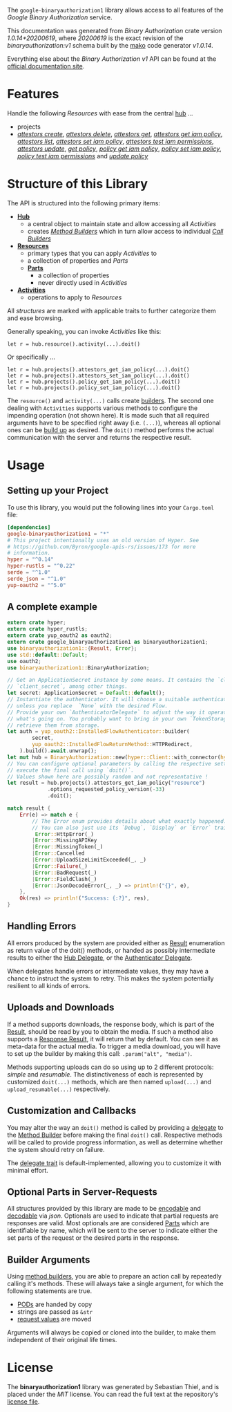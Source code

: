 <!---
DO NOT EDIT !
This file was generated automatically from 'src/mako/api/README.md.mako'
DO NOT EDIT !
-->
The `google-binaryauthorization1` library allows access to all features of the *Google Binary Authorization* service.

This documentation was generated from *Binary Authorization* crate version *1.0.14+20200619*, where *20200619* is the exact revision of the *binaryauthorization:v1* schema built by the [mako](http://www.makotemplates.org/) code generator *v1.0.14*.

Everything else about the *Binary Authorization* *v1* API can be found at the
[official documentation site](https://cloud.google.com/binary-authorization/).
# Features

Handle the following *Resources* with ease from the central [hub](https://docs.rs/google-binaryauthorization1/1.0.14+20200619/google_binaryauthorization1/BinaryAuthorization) ... 

* projects
 * [*attestors create*](https://docs.rs/google-binaryauthorization1/1.0.14+20200619/google_binaryauthorization1/api::ProjectAttestorCreateCall), [*attestors delete*](https://docs.rs/google-binaryauthorization1/1.0.14+20200619/google_binaryauthorization1/api::ProjectAttestorDeleteCall), [*attestors get*](https://docs.rs/google-binaryauthorization1/1.0.14+20200619/google_binaryauthorization1/api::ProjectAttestorGetCall), [*attestors get iam policy*](https://docs.rs/google-binaryauthorization1/1.0.14+20200619/google_binaryauthorization1/api::ProjectAttestorGetIamPolicyCall), [*attestors list*](https://docs.rs/google-binaryauthorization1/1.0.14+20200619/google_binaryauthorization1/api::ProjectAttestorListCall), [*attestors set iam policy*](https://docs.rs/google-binaryauthorization1/1.0.14+20200619/google_binaryauthorization1/api::ProjectAttestorSetIamPolicyCall), [*attestors test iam permissions*](https://docs.rs/google-binaryauthorization1/1.0.14+20200619/google_binaryauthorization1/api::ProjectAttestorTestIamPermissionCall), [*attestors update*](https://docs.rs/google-binaryauthorization1/1.0.14+20200619/google_binaryauthorization1/api::ProjectAttestorUpdateCall), [*get policy*](https://docs.rs/google-binaryauthorization1/1.0.14+20200619/google_binaryauthorization1/api::ProjectGetPolicyCall), [*policy get iam policy*](https://docs.rs/google-binaryauthorization1/1.0.14+20200619/google_binaryauthorization1/api::ProjectPolicyGetIamPolicyCall), [*policy set iam policy*](https://docs.rs/google-binaryauthorization1/1.0.14+20200619/google_binaryauthorization1/api::ProjectPolicySetIamPolicyCall), [*policy test iam permissions*](https://docs.rs/google-binaryauthorization1/1.0.14+20200619/google_binaryauthorization1/api::ProjectPolicyTestIamPermissionCall) and [*update policy*](https://docs.rs/google-binaryauthorization1/1.0.14+20200619/google_binaryauthorization1/api::ProjectUpdatePolicyCall)




# Structure of this Library

The API is structured into the following primary items:

* **[Hub](https://docs.rs/google-binaryauthorization1/1.0.14+20200619/google_binaryauthorization1/BinaryAuthorization)**
    * a central object to maintain state and allow accessing all *Activities*
    * creates [*Method Builders*](https://docs.rs/google-binaryauthorization1/1.0.14+20200619/google_binaryauthorization1/client::MethodsBuilder) which in turn
      allow access to individual [*Call Builders*](https://docs.rs/google-binaryauthorization1/1.0.14+20200619/google_binaryauthorization1/client::CallBuilder)
* **[Resources](https://docs.rs/google-binaryauthorization1/1.0.14+20200619/google_binaryauthorization1/client::Resource)**
    * primary types that you can apply *Activities* to
    * a collection of properties and *Parts*
    * **[Parts](https://docs.rs/google-binaryauthorization1/1.0.14+20200619/google_binaryauthorization1/client::Part)**
        * a collection of properties
        * never directly used in *Activities*
* **[Activities](https://docs.rs/google-binaryauthorization1/1.0.14+20200619/google_binaryauthorization1/client::CallBuilder)**
    * operations to apply to *Resources*

All *structures* are marked with applicable traits to further categorize them and ease browsing.

Generally speaking, you can invoke *Activities* like this:

```Rust,ignore
let r = hub.resource().activity(...).doit()
```

Or specifically ...

```ignore
let r = hub.projects().attestors_get_iam_policy(...).doit()
let r = hub.projects().attestors_set_iam_policy(...).doit()
let r = hub.projects().policy_get_iam_policy(...).doit()
let r = hub.projects().policy_set_iam_policy(...).doit()
```

The `resource()` and `activity(...)` calls create [builders][builder-pattern]. The second one dealing with `Activities` 
supports various methods to configure the impending operation (not shown here). It is made such that all required arguments have to be 
specified right away (i.e. `(...)`), whereas all optional ones can be [build up][builder-pattern] as desired.
The `doit()` method performs the actual communication with the server and returns the respective result.

# Usage

## Setting up your Project

To use this library, you would put the following lines into your `Cargo.toml` file:

```toml
[dependencies]
google-binaryauthorization1 = "*"
# This project intentionally uses an old version of Hyper. See
# https://github.com/Byron/google-apis-rs/issues/173 for more
# information.
hyper = "^0.14"
hyper-rustls = "^0.22"
serde = "^1.0"
serde_json = "^1.0"
yup-oauth2 = "^5.0"
```

## A complete example

```Rust
extern crate hyper;
extern crate hyper_rustls;
extern crate yup_oauth2 as oauth2;
extern crate google_binaryauthorization1 as binaryauthorization1;
use binaryauthorization1::{Result, Error};
use std::default::Default;
use oauth2;
use binaryauthorization1::BinaryAuthorization;

// Get an ApplicationSecret instance by some means. It contains the `client_id` and 
// `client_secret`, among other things.
let secret: ApplicationSecret = Default::default();
// Instantiate the authenticator. It will choose a suitable authentication flow for you, 
// unless you replace  `None` with the desired Flow.
// Provide your own `AuthenticatorDelegate` to adjust the way it operates and get feedback about 
// what's going on. You probably want to bring in your own `TokenStorage` to persist tokens and
// retrieve them from storage.
let auth = yup_oauth2::InstalledFlowAuthenticator::builder(
        secret,
        yup_oauth2::InstalledFlowReturnMethod::HTTPRedirect,
    ).build().await.unwrap();
let mut hub = BinaryAuthorization::new(hyper::Client::with_connector(hyper::net::HttpsConnector::new(hyper_rustls::TlsClient::new())), auth);
// You can configure optional parameters by calling the respective setters at will, and
// execute the final call using `doit()`.
// Values shown here are possibly random and not representative !
let result = hub.projects().attestors_get_iam_policy("resource")
             .options_requested_policy_version(-33)
             .doit();

match result {
    Err(e) => match e {
        // The Error enum provides details about what exactly happened.
        // You can also just use its `Debug`, `Display` or `Error` traits
         Error::HttpError(_)
        |Error::MissingAPIKey
        |Error::MissingToken(_)
        |Error::Cancelled
        |Error::UploadSizeLimitExceeded(_, _)
        |Error::Failure(_)
        |Error::BadRequest(_)
        |Error::FieldClash(_)
        |Error::JsonDecodeError(_, _) => println!("{}", e),
    },
    Ok(res) => println!("Success: {:?}", res),
}

```
## Handling Errors

All errors produced by the system are provided either as [Result](https://docs.rs/google-binaryauthorization1/1.0.14+20200619/google_binaryauthorization1/client::Result) enumeration as return value of
the doit() methods, or handed as possibly intermediate results to either the 
[Hub Delegate](https://docs.rs/google-binaryauthorization1/1.0.14+20200619/google_binaryauthorization1/client::Delegate), or the [Authenticator Delegate](https://docs.rs/yup-oauth2/*/yup_oauth2/trait.AuthenticatorDelegate.html).

When delegates handle errors or intermediate values, they may have a chance to instruct the system to retry. This 
makes the system potentially resilient to all kinds of errors.

## Uploads and Downloads
If a method supports downloads, the response body, which is part of the [Result](https://docs.rs/google-binaryauthorization1/1.0.14+20200619/google_binaryauthorization1/client::Result), should be
read by you to obtain the media.
If such a method also supports a [Response Result](https://docs.rs/google-binaryauthorization1/1.0.14+20200619/google_binaryauthorization1/client::ResponseResult), it will return that by default.
You can see it as meta-data for the actual media. To trigger a media download, you will have to set up the builder by making
this call: `.param("alt", "media")`.

Methods supporting uploads can do so using up to 2 different protocols: 
*simple* and *resumable*. The distinctiveness of each is represented by customized 
`doit(...)` methods, which are then named `upload(...)` and `upload_resumable(...)` respectively.

## Customization and Callbacks

You may alter the way an `doit()` method is called by providing a [delegate](https://docs.rs/google-binaryauthorization1/1.0.14+20200619/google_binaryauthorization1/client::Delegate) to the 
[Method Builder](https://docs.rs/google-binaryauthorization1/1.0.14+20200619/google_binaryauthorization1/client::CallBuilder) before making the final `doit()` call. 
Respective methods will be called to provide progress information, as well as determine whether the system should 
retry on failure.

The [delegate trait](https://docs.rs/google-binaryauthorization1/1.0.14+20200619/google_binaryauthorization1/client::Delegate) is default-implemented, allowing you to customize it with minimal effort.

## Optional Parts in Server-Requests

All structures provided by this library are made to be [encodable](https://docs.rs/google-binaryauthorization1/1.0.14+20200619/google_binaryauthorization1/client::RequestValue) and 
[decodable](https://docs.rs/google-binaryauthorization1/1.0.14+20200619/google_binaryauthorization1/client::ResponseResult) via *json*. Optionals are used to indicate that partial requests are responses 
are valid.
Most optionals are are considered [Parts](https://docs.rs/google-binaryauthorization1/1.0.14+20200619/google_binaryauthorization1/client::Part) which are identifiable by name, which will be sent to 
the server to indicate either the set parts of the request or the desired parts in the response.

## Builder Arguments

Using [method builders](https://docs.rs/google-binaryauthorization1/1.0.14+20200619/google_binaryauthorization1/client::CallBuilder), you are able to prepare an action call by repeatedly calling it's methods.
These will always take a single argument, for which the following statements are true.

* [PODs][wiki-pod] are handed by copy
* strings are passed as `&str`
* [request values](https://docs.rs/google-binaryauthorization1/1.0.14+20200619/google_binaryauthorization1/client::RequestValue) are moved

Arguments will always be copied or cloned into the builder, to make them independent of their original life times.

[wiki-pod]: http://en.wikipedia.org/wiki/Plain_old_data_structure
[builder-pattern]: http://en.wikipedia.org/wiki/Builder_pattern
[google-go-api]: https://github.com/google/google-api-go-client

# License
The **binaryauthorization1** library was generated by Sebastian Thiel, and is placed 
under the *MIT* license.
You can read the full text at the repository's [license file][repo-license].

[repo-license]: https://github.com/Byron/google-apis-rsblob/master/LICENSE.md
